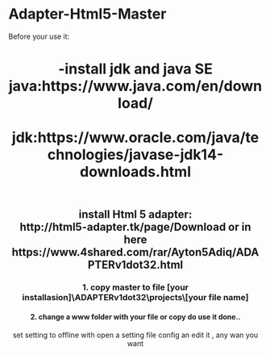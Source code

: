 # Adapter-Html5-Master

Before your use it:
<header>
<h1>
-install jdk and java SE 
<br>java:https://www.java.com/en/download/</br>
<br>jdk:https://www.oracle.com/java/technologies/javase-jdk14-downloads.html</br>
</h1>
<header>
<h2>
<body>
<br>install Html 5 adapter:</br>
http://html5-adapter.tk/page/Download
or in here
<br>https://www.4shared.com/rar/Ayton5Adiq/ADAPTERv1dot32.html</br>
</h2>
<header>
<header>
<h3>1. copy master to file  
  [your installasion]\ADAPTERv1dot32\projects\[your file name]</h3>
<header>
<header>  
<h4>2. change a www folder with your file or copy do use it
done..</h4>
  </body>
  
  <body>
<header>
<header>
<tr>set setting to offline with open a setting file config an edit it , any wan you want</tr>
  </body>

